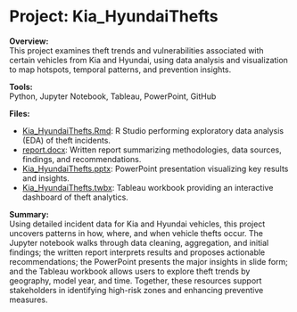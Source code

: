 # Project: Kia_HyundaiThefts

**Overview:**  
This project examines theft trends and vulnerabilities associated with certain vehicles from Kia and Hyundai, using data analysis and visualization to map hotspots, temporal patterns, and prevention insights.

**Tools:**  
Python, Jupyter Notebook, Tableau, PowerPoint, GitHub

**Files:**  
- [Kia_HyundaiThefts.Rmd](./Kia_HyundaiThefts.Rmd): R Studio performing exploratory data analysis (EDA) of theft incidents.  
- [report.docx](./report.docx): Written report summarizing methodologies, data sources, findings, and recommendations.  
- [Kia_HyundaiThefts.pptx](https://github.com/BADKINS17/ProjectShowcase/blob/main/Kia_HyundaiThefts/Kia_HyundaiThefts.pptx): PowerPoint presentation visualizing key results and insights.  
- [Kia_HyundaiThefts.twbx](https://github.com/BADKINS17/ProjectShowcase/blob/main/Kia_HyundaiThefts/Kia_HyundaiThefts.twbx): Tableau workbook providing an interactive dashboard of theft analytics.

**Summary:**  
Using detailed incident data for Kia and Hyundai vehicles, this project uncovers patterns in how, where, and when vehicle thefts occur. The Jupyter notebook walks through data cleaning, aggregation, and initial findings; the written report interprets results and proposes actionable recommendations; the PowerPoint presents the major insights in slide form; and the Tableau workbook allows users to explore theft trends by geography, model year, and time. Together, these resources support stakeholders in identifying high-risk zones and enhancing preventive measures.  

